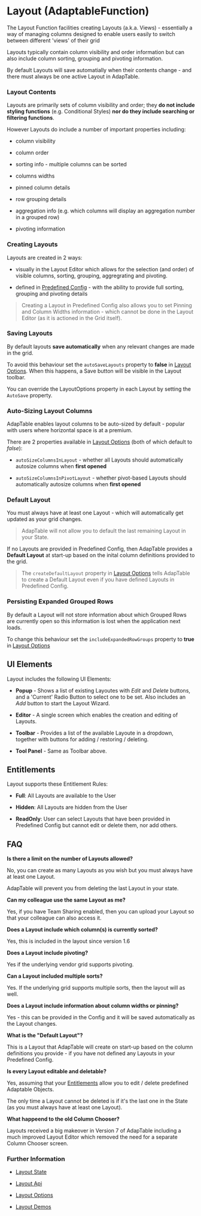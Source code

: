 # Layout (AdaptableFunction)

The Layout Function facilities creating Layouts (a.k.a. Views) - essentially a way of managing columns designed to enable users easily to switch between different 'views' of their grid

Layouts typically contain column visibility and order information but can also include column sorting, grouping and pivoting information.

By default Layouts will save automatially when their contents change - and there must always be one active Layout in AdapTable.

### Layout Contents
Layouts are primarily sets of column visibility and order; they **do not include styling functions** (e.g. Conditional Styles) **nor do they include searching or filtering functions**.

However Layouts do include a number of important properties including:

* column visibility

* column order

* sorting info - multiple columns can be sorted

* columns widths

* pinned column details

* row grouping details

* aggregation info (e.g. which columns will display an aggregation number in a grouped row)

* pivoting information

### Creating Layouts
Layouts are created in 2 ways:

* visually in the Layout Editor which allows for the selection (and order) of visible columns, sorting, grouping, aggregrating and pivoting.

* defined in [Predefined Config](https://api.adaptabletools.com/interfaces/_src_predefinedconfig_layoutstate_.layoutstate.html) - with the ability to provide full sorting, grouping and pivoting details

> Creating a Layout in Predefined Config also allows you to set Pinning and Column Widths information - which cannot be done in the Layout Editor (as it is actioned in the Grid itself).

### Saving Layouts
By default layouts **save automatically** when any relevant changes are made in the grid.

To avoid this behaviour set the `autoSaveLayouts` property to **false** in [Layout Options](https://api.adaptabletools.com/interfaces/_src_adaptableoptions_layoutoptions_.layoutoptions.html#autosavelayouts).  When this happens, a Save button will be visible in the Layout toolbar.

You can override the LayoutOptions property in each Layout by setting the `AutoSave` property.

### Auto-Sizing Layout Columns
AdapTable enables layout columns to be auto-sized by default - popular with users where horizontal space is at a premium.  

There are 2 properties available in [Layout Options](https://api.adaptabletools.com/interfaces/_src_adaptableoptions_layoutoptions_.layoutoptions.html) (both of which default to *false*):

- `autoSizeColumnsInLayout` - whether all Layouts should automatically autosize columns when **first opened**  

- `autoSizeColumnsInPivotLayout` - whether pivot-based Layouts should automatically autosize columns when **first opened** 

### Default Layout
You must always have at least one Layout - which will automatically get updated as your grid changes.

> AdapTable will not allow you to default the last remaining Layout in your State.

If no Layouts are provided in Predefined Config, then AdapTable provides a **Default Layout** at start-up based on the inital column definitions provided to the grid.  

> The `createDefaultLayout` property in [Layout Options](https://api.adaptabletools.com/interfaces/_src_adaptableoptions_layoutoptions_.layoutoptions.html#createdefaultlayout)
 tells AdapTable to create a Default Layout even if you have defined Layouts in Predefined Config.

### Persisting Expanded Grouped Rows
By default a Layout will not store information about which Grouped Rows are currently open so this information is lost when the application next loads.

To change this behaviour set the `includeExpandedRowGroups` property to **true** in [Layout Options](https://api.adaptabletools.com/interfaces/_src_adaptableoptions_layoutoptions_.layoutoptions.html#includeexpandedrowgroups)

## UI Elements
Layout includes the following UI Elements:

- **Popup** - Shows a list of existing Layoutes with *Edit* and *Delete* buttons, and a 'Current' Radio Button to select one to be set.  Also includes an *Add* button to start the Layout Wizard.

- **Editor** - A single screen which enables the creation and editing of Layouts.

- **Toolbar** - Provides a list of the available Layoute in a dropdown, together with buttons for adding / restoring / deleting.

- **Tool Panel** - Same as Toolbar above.

## Entitlements

Layout supports these Entitlement Rules:

- **Full**: All Layouts are available to the User

- **Hidden**: All Layouts are  hidden from the User

- **ReadOnly**: User can select Layouts that have been provided in Predefined Config but cannot edit or delete them, nor add others.

## FAQ

**Is there a limit on the number of Layouts allowed?**

No, you can create as many Layouts as you wish but you must always have at least one Layout.

AdapTable will prevent you from deleting the last Layout in your state.

**Can my colleague use the same Layout as me?**

Yes, if you have Team Sharing enabled, then you can upload your Layout so that your colleague can also access it.

**Does a Layout include which column(s) is currently sorted?**

Yes, this is included in the layout since version 1.6

**Does a Layout include pivoting?**

Yes if the underlying vendor grid supports pivoting.

**Can a Layout included multiple sorts?**

Yes. If the underlying grid supports multiple sorts, then the layout will as well.

**Does a Layout include information about column widths or pinning?**

Yes - this can be provided in the Config and it will be saved automatically as the Layout changes.  

**What is the "Default Layout"?**

This is a Layout that AdapTable will create on start-up based on the column definitions you provide - if you have not defined any Layouts in your Predefined Config.

**Is every Layout editable and deletable?**

Yes, assuming that your [Entitlements](../guides/adaptable-entitlements-guide.md) allow you to edit / delete predefined Adaptable Objects.

The only time a Layout cannot be deleted is if it's the last one in the State (as you must always have at least one Layout).

**What happeend to the old Column Chooser?**

Layouts received a big makeover in Version 7 of AdapTable including a much improved Layout Editor which removed the need for a separate Column Chooser screen.

### Further Information
- [Layout State](https://api.adaptabletools.com/interfaces/_src_predefinedconfig_layoutstate_.layoutstate.html)

- [Layout Api](https://api.adaptabletools.com/interfaces/_src_api_layoutapi_.layoutapi.html)

- [Layout Options](https://api.adaptabletools.com/interfaces/_src_adaptableoptions_layoutoptions_.layoutoptions.html)

- [Layout Demos](https://demo.adaptabletools.com/layout)
